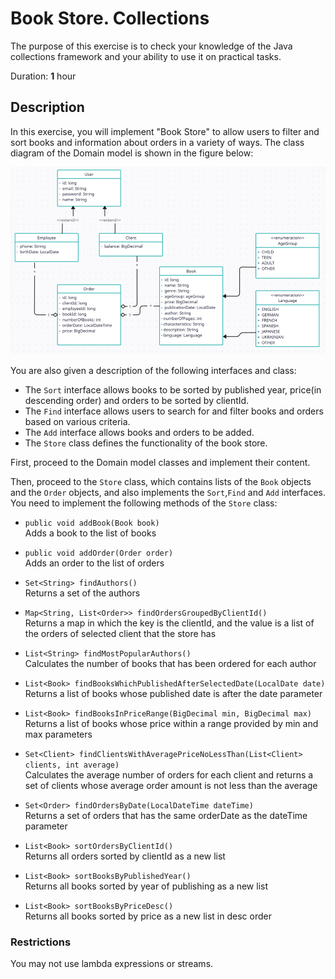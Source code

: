 # Book Store. Collections

The purpose of this exercise is to check your knowledge of the Java collections framework and your ability to use it on practical tasks.

Duration: **1** hour

## Description

In this exercise, you will implement "Book Store" to allow users to filter and sort books and information about orders in a variety of ways.
The class diagram of the Domain model is shown in the figure below:

![diagram.png](diagram.png)

You are also given a description of the following interfaces and class:
* The `Sort` interface allows books to be sorted by published year, price(in descending order) and orders to be sorted by clientId.
* The `Find` interface allows users to search for and filter books and orders based on various criteria.
* The `Add` interface allows books and orders to be added.
* The `Store` class defines the functionality of the book store.


First, proceed to the Domain model classes and implement their content.

Then, proceed to the `Store` class, which contains lists of the `Book` objects and the `Order` objects, and also implements the `Sort`,`Find` and `Add` interfaces. 
You need to implement the following methods of the `Store` class:


* `public void addBook(Book book)`  
   Adds a book to the list of books

* `public void addOrder(Order order)`  
   Adds an order to the list of orders

* `Set<String> findAuthors()`  
   Returns a set of the authors

* `Map<String, List<Order>> findOrdersGroupedByClientId()`  
   Returns a map in which the key is the clientId, and the value is a list of the orders of selected client that the store has

* `List<String> findMostPopularAuthors()`  
   Calculates the number of books that has been ordered for each author 

* `List<Book> findBooksWhichPublishedAfterSelectedDate(LocalDate date)`  
   Returns a list of books whose published date is after the date parameter

* `List<Book> findBooksInPriceRange(BigDecimal min, BigDecimal max)`  
   Returns a list of books whose price within a range provided by min and max parameters

* `Set<Client> findClientsWithAveragePriceNoLessThan(List<Client> clients, int average)`  
   Calculates the average number of orders for each client and returns a set of clients whose average order amount is not less than the average

* `Set<Order> findOrdersByDate(LocalDateTime dateTime)`  
  Returns a set of orders that has the same orderDate as the dateTime parameter

* `List<Book> sortOrdersByClientId()`  
  Returns all orders sorted by clientId as a new list

* `List<Book> sortBooksByPublishedYear()`  
  Returns all books sorted by year of publishing as a new list

* `List<Book> sortBooksByPriceDesc()`  
  Returns all books sorted by price as a new list in desc order

### Restrictions

You may not use lambda expressions or streams.
